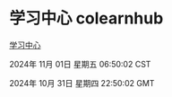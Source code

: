 # 学习中心 colearnhub
[学习中心](http://219.139.197.74:56308/colearnhub/)

2024年 11月 01日 星期五 06:50:02 CST

2024年 10月 31日 星期四 22:50:02 GMT
